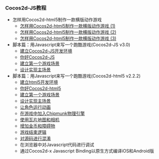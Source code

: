 ### Cocos2d-JS教程
- 怎样用Cocos2d-html5制作一款横版动作游戏
 	- [怎样用Cocos2d-html5制作一款横版动作游戏 (1)](../../../tutorial/framework/html5/how-to-to-make-a-acting-game-by-cocos-html5/part1/zh.md)
 	- [怎样用Cocos2d-html5制作一款横版动作游戏 (2)](../../../tutorial/framework/html5/how-to-to-make-a-acting-game-by-cocos-html5/part2/zh.md)
 	- [怎样用Cocos2d-html5制作一款横版动作游戏 (3)](../../../tutorial/framework/html5/how-to-to-make-a-acting-game-by-cocos-html5/part3/zh.md)
- 脚本篇：用Javascript来写一个跑酷游戏(Cocos2d-JS v3.0)
	- [建立Cocos2d-JS开发环境](../../../tutorial/framework/html5/parkour-game-with-javascript-v3.0/chapter1/zh.md)
	- [你好Cocos2d-JS](../../../tutorial/framework/html5/parkour-game-with-javascript-v3.0/chapter2/zh.md)
	- [建立第一个游戏场景](../../../tutorial/framework/html5/parkour-game-with-javascript-v3.0/chapter3/zh.md)
	- [设计实现主场景](../../../tutorial/framework/html5/parkour-game-with-javascript-v3.0/chapter4/zh.md)
- 脚本篇：用Javascript来写一个跑酷游戏(Cocos2d-html5 v2.2.2)
	- [建立html5开发环境](../../../tutorial/framework/html5/parkour-game-with-javascript/chapter1/zh.md)
	- [你好Cocos2d-html5](../../../tutorial/framework/html5/parkour-game-with-javascript/chapter2/zh.md)
	- [建立第一个游戏场景](../../../tutorial/framework/html5/parkour-game-with-javascript/chapter3/zh.md)
	- [设计实现主场景](../../../tutorial/framework/html5/parkour-game-with-javascript/chapter4/zh.md)
	- [让角色运行动画](../../../tutorial/framework/html5/parkour-game-with-javascript/chapter5/zh.md)
	- [在游戏中加入Chipmunk物理引擎](../../../tutorial/framework/html5/parkour-game-with-javascript/chapter6/zh.md)
	- [使用瓦片地图和相机](../../../tutorial/framework/html5/parkour-game-with-javascript/chapter7/zh.md)
	- [增加金币和障碍物](../../../tutorial/framework/html5/parkour-game-with-javascript/chapter8/en.md)
	- [游戏结束逻辑](../../../tutorial/framework/html5/parkour-game-with-javascript/chapter9/en.md)
	- [对源码进行混淆](../../../tutorial/framework/html5/parkour-game-with-javascript/chapter10/en.md)
	- 在浏览器中对Javascript代码进行调试
	- 通过Cocos2d-x Javascript Binding以原生方式编译iOS和Android版